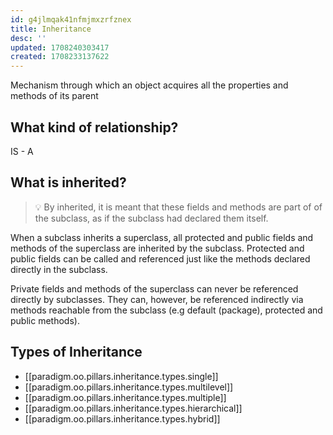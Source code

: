 ```yaml
---
id: g4jlmqak41nfmjmxzrfznex
title: Inheritance
desc: ''
updated: 1708240303417
created: 1708233137622
---
```

Mechanism through which an object acquires all the properties and methods of its parent

## What kind of relationship?

IS - A

## What is inherited?

>💡 By inherited, it is meant that these fields and methods are part of of the subclass, as if the subclass had declared them itself.

When a subclass inherits a superclass, all protected and public fields and methods of the superclass are inherited by the subclass.  Protected and public fields can be called and referenced just like the methods declared directly in the subclass.

Private fields and methods of the superclass can never be referenced directly by subclasses. They can, however, be referenced indirectly via methods reachable from the subclass (e.g default (package), protected and public methods).

## Types of Inheritance

- [[paradigm.oo.pillars.inheritance.types.single]]
- [[paradigm.oo.pillars.inheritance.types.multilevel]]
- [[paradigm.oo.pillars.inheritance.types.multiple]]
- [[paradigm.oo.pillars.inheritance.types.hierarchical]]
- [[paradigm.oo.pillars.inheritance.types.hybrid]]

